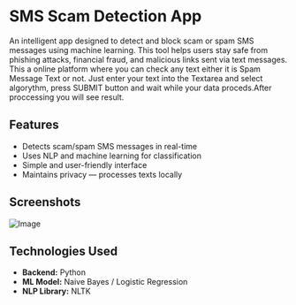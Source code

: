 # SMS Scam Detection App

An intelligent app designed to detect and block scam or spam SMS messages using machine learning. This tool helps users stay safe from phishing attacks, financial fraud, and malicious links sent via text messages.
This a online platform where you can check any text either it is Spam Message Text or not. Just enter your text into the Textarea and select algorythm, press SUBMIT button and wait while your data proceds.After proccessing you will see result.

## Features

- Detects scam/spam SMS messages in real-time
- Uses NLP and machine learning for classification
- Simple and user-friendly interface
- Maintains privacy — processes texts locally

## Screenshots

![Image](https://github.com/user-attachments/assets/5a80908c-ba77-4402-95fe-193fd1ccc34c)

## Technologies Used

- **Backend:** Python
- **ML Model:** Naive Bayes / Logistic Regression 
- **NLP Library:** NLTK 


